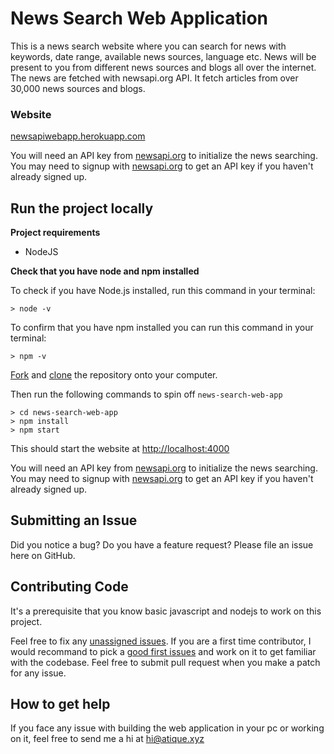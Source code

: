 # News Search Web Application
This is a news search website where you can search for news with keywords, date range, available news sources, language etc.
News will be present to you from different news sources and blogs all over the internet.
The news are fetched with newsapi.org API. It fetch articles from over 30,000 news sources and blogs.

### Website
[newsapiwebapp.herokuapp.com](https://newsapiwebapp.herokuapp.com)

You will need an API key from [newsapi.org](https://newsapi.org/) to initialize the news searching. 
You may need to signup with [newsapi.org](https://newsapi.org/) to get an API key if you haven't already signed up.

## Run the project locally

**Project requirements**

- NodeJS 

**Check that you have node and npm installed**

To check if you have Node.js installed, run this command in your terminal:

`> node -v`

To confirm that you have npm installed you can run this command in your terminal:

`> npm -v`


[Fork](https://help.github.com/articles/fork-a-repo/) and [clone](https://help.github.com/articles/cloning-a-repository/) the repository onto your computer. 

Then run the following commands to spin off `news-search-web-app`

```
> cd news-search-web-app
> npm install
> npm start
```
This should start the website at [http://localhost:4000](http://localhost:4000)

You will need an API key from [newsapi.org](https://newsapi.org/) to initialize the news searching. 
You may need to signup with [newsapi.org](https://newsapi.org/) to get an API key if you haven't already signed up.

## Submitting an Issue
Did you notice a bug? Do you have a feature request? Please file an issue here on GitHub.

## Contributing Code
It's a prerequisite that you know basic javascript and nodejs to work on this project.

Feel free to fix any [unassigned issues](https://github.com/atiqueahmedziad/News-Search-Web-App/issues). 
If you are a first time contributor, I would recommand to pick a [good first issues](https://github.com/atiqueahmedziad/News-Search-Web-App/labels/good%20first%20issue) and work on it to get familiar with the codebase. 
Feel free to submit pull request when you make a patch for any issue.

## How to get help
If you face any issue with building the web application in your pc or working on it, feel free to send me a hi at [hi@atique.xyz](mailto:hi@atique.xyz)
